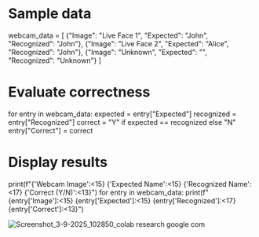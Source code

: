 # Sample data
webcam_data = [
    {"Image": "Live Face 1", "Expected": "John", "Recognized": "John"},
    {"Image": "Live Face 2", "Expected": "Alice", "Recognized": "John"},
    {"Image": "Unknown", "Expected": "", "Recognized": "Unknown"}
]

# Evaluate correctness
for entry in webcam_data:
    expected = entry["Expected"]
    recognized = entry["Recognized"]
    correct = "Y" if expected == recognized else "N"
    entry["Correct"] = correct

# Display results
print(f"{'Webcam Image':<15} {'Expected Name':<15} {'Recognized Name':<17} {'Correct (Y/N)':<13}")
for entry in webcam_data:
    print(f"{entry['Image']:<15} {entry['Expected']:<15} {entry['Recognized']:<17} {entry['Correct']:<13}")


![Screenshot_3-9-2025_102850_colab research google com](https://github.com/user-attachments/assets/f3b4284d-f9c0-4eaa-9443-d4a0faab2d28)
